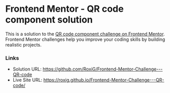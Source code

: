 # Frontend Mentor - QR code component solution

This is a solution to the [QR code component challenge on Frontend Mentor](https://www.frontendmentor.io/challenges/qr-code-component-iux_sIO_H). Frontend Mentor challenges help you improve your coding skills by building realistic projects. 

### Links

- Solution URL: https://github.com/RoxiG/Frontend-Mentor-Challenge---QR-code
- Live Site URL: https://roxig.github.io/Frontend-Mentor-Challenge---QR-code/
